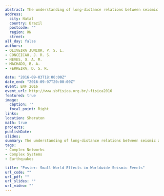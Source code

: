 ```yaml
---
abstract: The understanding of long-distance relations between seismic activities has for long been of interest to seismologists and geologists. Despite all the existing knowledge about the of seismic waves through slips on faults, much remains to be discovered regarding the dynamics responsible for these slips. A key step in deepening this knowledge is the study, analysis and modeling of the seismic distributions in space and time. In this paper we have used data from the world-wide earthquake catalog for the period between 1972 and 2011, to generate a network of sites around the world for earthquakes with magnitude $m\geq4.5$ in the Richter scale. Different from others papers for small regions, we considered the Earth as sphere to determine our cells using the latitude and longitude datas from the world-wide earthquake catalog because is not possible consider the Earth as flat. After the construction of the worldwide network seismic events we find properties that makes it clear the hypothesis of no long-range relationship between seismic events. the network construction, we have analyzed the results under two viewpoints. Firstly, in contrast to previous works, which have considered just small areas, we showed that the best fitting for networks of seismic events is not a pure power law, but a power law with exponential cutoff. We also have found that the global network presents small-world and scale-free properties which makes it clear that even a large spatial distance of these events are very close to one another. Our results reinforce the idea that the Earth is in a critical state and furthermore point towards temporal and spatial correlations between earthquakes in different places. We also sketch some future trends of our work. 
address:
  city: Natal
  country: Brazil
  postcode: ""
  region: RN
  street: 
all_day: false
authors: 
- OLIVEIRA JUNIOR, P. S. L.
- CONCEICAO, J. R. S.
- NEVES, O. A. M.
- MACHADO, B. A.
- FERREIRA, D. S. R.

date: "2016-09-03T18:00:00Z"
date_end: "2016-09-07T20:00:00Z"
event: ENF 2016
event_url: http://www.sbfisica.org.br/~fisica2016
featured: true
image:
  caption: ''
  focal_point: Right
links:
location: Sheraton
math: true
projects:
publishDate: 
slides: 
summary: The understanding of long-distance relations between seismic activities has for long been of interest to seismologists and geologists. Despite all the existing knowledge about the of seismic waves through slips on faults, much remains to be discovered regarding the dynamics responsible for these slips. A key step in deepening this knowledge is the study, analysis and modeling of the seismic distributions in space and time.
tags: 
- Complex Networks
- Complex Systems
- Earthquakes

title: "Poster: Small-World Effects in Worldwide Seismic Events"
url_code: ""
url_pdf: ""
url_slides: ""
url_video: ""
---
```

